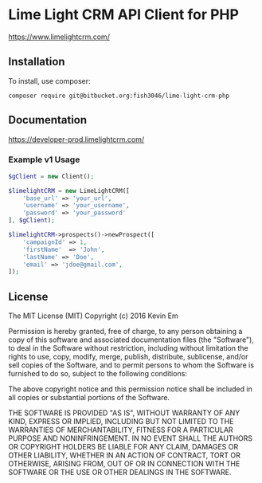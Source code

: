 # Lime Light CRM API Client for PHP 

https://www.limelightcrm.com/

## Installation

To install, use composer:

```
composer require git@bitbucket.org:fish3046/lime-light-crm-php
```

## Documentation

https://developer-prod.limelightcrm.com/

### Example v1 Usage

```php
$gClient = new Client();

$limelightCRM = new LimeLightCRM([
    'base_url' => 'your_url',
    'username' => 'your_username',
    'password' => 'your_password'
], $gClient);

$limelightCRM->prospects()->newProspect([
	'campaignId' => 1,
    'firstName'  => 'John',
    'lastName' => 'Doe',
    'email' => 'jdoe@gmail.com',
]);
```

## License 

The MIT License (MIT)
Copyright (c) 2016 Kevin Em

Permission is hereby granted, free of charge, to any person obtaining a copy of this software and associated
documentation files (the "Software"), to deal in the Software without restriction, including without limitation
the rights to use, copy, modify, merge, publish, distribute, sublicense, and/or sell copies of the Software,
and to permit persons to whom the Software is furnished to do so, subject to the following conditions:

The above copyright notice and this permission notice shall be included in all copies or substantial portions of
the Software.

THE SOFTWARE IS PROVIDED "AS IS", WITHOUT WARRANTY OF ANY KIND, EXPRESS OR IMPLIED, INCLUDING BUT NOT LIMITED
TO THE WARRANTIES OF MERCHANTABILITY, FITNESS FOR A PARTICULAR PURPOSE AND NONINFRINGEMENT. IN NO EVENT SHALL
THE AUTHORS OR COPYRIGHT HOLDERS BE LIABLE FOR ANY CLAIM, DAMAGES OR OTHER LIABILITY, WHETHER IN AN ACTION OF
CONTRACT, TORT OR OTHERWISE, ARISING FROM, OUT OF OR IN CONNECTION WITH THE SOFTWARE OR THE USE OR OTHER DEALINGS
IN THE SOFTWARE.
